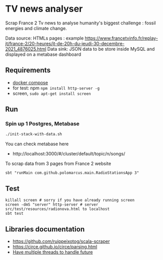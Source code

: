 # TV news analyser
Scrap France 2 Tv news to analyse humanity's biggest challenge : fossil energies and climate change.

Data source: HTMLs pages : example https://www.francetvinfo.fr/replay-jt/france-2/20-heures/jt-de-20h-du-jeudi-30-decembre-2021_4876025.html
Data sink: JSON data to be store inside MySQL and displayed on a metabase dashboard

## Requirements
* [docker compose](https://docs.docker.com/compose/install/)
* for test: npm `npm install http-server -g`
* screen, `sudo apt-get install screen`

## Run
###  Spin up 1 Postgres, Metabase
```dtd
./init-stack-with-data.sh
```

You can check metabase here
* http://localhost:3000/#/cluster/default/topic/n/songs/

To scrap data from 3 pages from France 2 website
```
sbt "runMain com.github.polomarcus.main.RadioStationsApp 3"
```

## Test
```
killall screen # sorry if you have already running screen
screen -dmS "server" http-server # server src/test/resources/radionova.html to localhost
sbt test
```

## Libraries documentation
* https://github.com/ruippeixotog/scala-scraper
* https://circe.github.io/circe/parsing.html
* [Have multiple threads to handle future](http://stackoverflow.com/questions/15285284/how-to-configure-a-fine-tuned-thread-pool-for-futures)